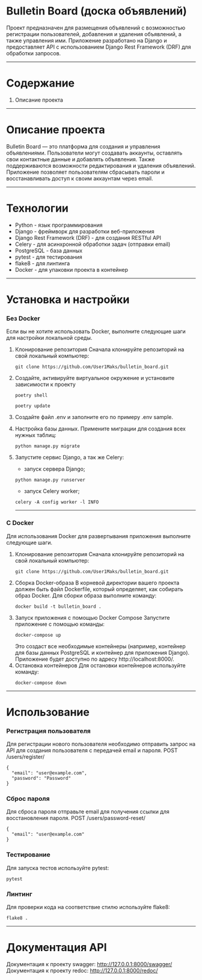 # Bulletin Board (доска объявлений)

Проект предназначен для размещения объявлений с возможностью регистрации 
пользователей, добавления и удаления объявлений, а также управления ими.
Приложение разработано на Django и предоставляет API с использованием 
Django Rest Framework (DRF) для обработки запросов.

---
# Содержание
1. Описание проекта

---
# Описание проекта

Bulletin Board — это платформа для создания и управления объявлениями. 
Пользователи могут создавать аккаунты, оставлять свои контактные данные и 
добавлять объявления. Также поддерживаются возможности редактирования и 
удаления объявлений. Приложение позволяет пользователям сбрасывать пароли 
и восстанавливать доступ к своим аккаунтам через email.

---
# Технологии 

- Python - язык программирования
- Django - фреймворк для разработки веб-приложения
- Django Rest Framework (DRF) - для создания RESTful API
- Celery - для асинхронной обработки задач (отправки email)
- PostgreSQL - база данных
- pytest - для тестирования
- flake8 - для линтинга
- Docker - для упаковки проекта в контейнер

---

# Установка и настройки
### Без Docker 
Если вы не хотите использовать Docker, выполните следующие шаги для настройки
локальной среды.

1. Клонирование репозитория
Сначала клонируйте репозиторий на свой локальный компьютер:
    ```
    git clone https://github.com/User1Maks/bulletin_board.git
    ```
   
2. Создайте, активируйте виртуальное окружение и установите зависимости 
к проекту
    ```
    poetry shell
    ```
    ```
    poetry update
    ```
   
3. Создайте файл .env и заполните его по примеру .env sample. 

4. Настройка базы данных.
Примените миграции для создания всех нужных таблиц:
    ```
    python manage.py migrate
    ```

5. Запустите сервис Django, а так же Celery:

   - запуск сервера Django;
    ```
    python manage.py runserver
    ```
    - запуск Celery worker;
    ```
    celery -A config worker -l INFO
    ```   
    ---
### С Docker

Для использования Docker для развертывания приложения выполните 
следующие шаги.

1. Клонирование репозитория
Сначала клонируйте репозиторий на свой локальный компьютер:
    ```
    git clone https://github.com/User1Maks/bulletin_board.git
    ```
2. Сборка Docker-образа
В корневой директории вашего проекта должен быть файл Dockerfile, 
который определяет, как собирать образ Docker. Для сборки образа 
выполните команду:
    ```
    docker build -t bulletin_board .
    ```
3.  Запуск приложения с помощью Docker Compose
Запустите приложение с помощью команды:
    ```
    docker-compose up
    ```
    Это создаст все необходимые контейнеры (например, контейнер для базы 
    данных PostgreSQL и контейнер для приложения Django). Приложение будет 
    доступно по адресу http://localhost:8000/.
4. Остановка контейнеров
Для остановки контейнеров используйте команду:
    ```
    docker-compose down
    ```

---
# Использование
### Регистрация пользователя
Для регистрации нового пользователя необходимо отправить запрос на API 
для создания пользователя с передачей email и пароля.
POST /users/register/

    {
      "email": "user@example.com",
      "password": "Password"
    }

### Сброс пароля
Для сброса пароля отправьте email для получения ссылки для восстановления 
пароля.
POST /users/password-reset/

    {
      "email": "user@example.com"
    }

### Тестирование
Для запуска тестов используйте pytest:
```
pytest
```

### Линтинг
Для проверки кода на соответствие стилю используйте flake8:
```
flake8 .
```

---
# Документация API
Документация к проекту swagger: http://127.0.0.1:8000/swagger/
Документация к проекту redoc: http://127.0.0.1:8000/redoc/
